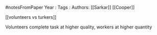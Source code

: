 #notesFromPaper
Year   :
Tags   :
Authors: [[Sarkar]] [[Cooper]]

[[volunteers vs turkers]]

Volunteers complete task at higher quality, workers at higher quantity
